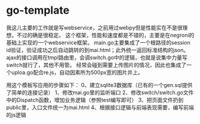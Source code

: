 # go-template

我这儿主要的工作就是写webservice，之前用过webpy但是性能实在不是很理想，不过的确是很稳定。
这个框架，性能和速度都是不错的，主要是在negroni的基础上实现的一个webservice框架。
main.go主要集成了一个根路径的session id验证，验证成功之后自动跳转的到mai.html；此外统一返回标准结构的json。
ajax的接口调用在tmpl路由里，会调switch.go中的逻辑，也就是说集中力量写switch就行了，其他不用管。
经常会碰到需要上传图片的情况，因此也集成了一个uploa.go配合re.js，自动因素所为500px宽的图片并上。

用这个模板写应用的步骤如下：
0、建立sqlite3数据库（已有的一个gen.sql提供了简单的连接记录）
1、修改mai.go里的监听端口
2、修改switch/switch.go文件中的Dispatch函数，增加业务逻辑（参照test编写即可）
3、把页面文件扔到public里，入口文件统一为mai.html
4、根据接口逻辑与前端表现需要，编写前端的js逻辑
